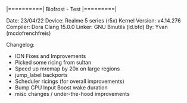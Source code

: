 |==========| Biofrost - Test |=========|

Date: 23/04/22
Device: Realme 5 series (r5x)
Kernel Version: v4.14.276
Compiler: Dora Clang 15.0.0
Linker: GNU Binutils (ld.bfd)
By: Yvan (mcdofrenchfreis)

Changelog:
- ION Fixes and Improvements
- Picked some ricing from sultan
- Speed up mremap by 20x on large regions 
- jump_label backports
- Scheduler ricings (for overall improvements)
- Bump CPU Input Boost wake duration
- misc changes / under-the-hood improvements
